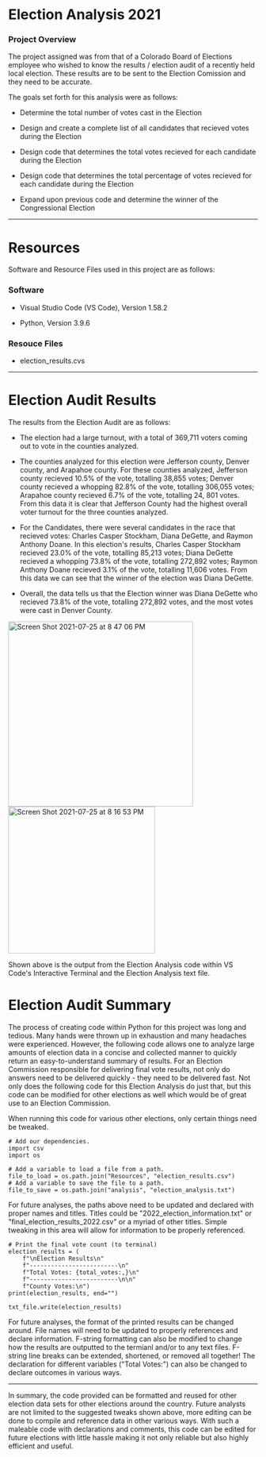 # Election Analysis 2021
### Project Overview
The project assigned was from that of a Colorado Board of Elections employee who wished to know the results / election audit of a recently held local election. These results are to be sent to the Election Comission and they need to be accurate.

The goals set forth for this analysis were as follows: 

- Determine the total number of votes cast in the Election

- Design and create a complete list of all candidates that recieved votes during the Election

- Design code that determines the total votes recieved for each candidate during the Election

- Design code that determines the total percentage of votes recieved for each candidate during the Election

- Expand upon previous code and determine the winner of the Congressional Election 

---
# Resources
Software and Resource Files used in this project are as follows:

### Software
- Visual Studio Code (VS Code), Version 1.58.2

- Python, Version 3.9.6

### Resouce Files

- election_results.cvs

---
# Election Audit Results

The results from the Election Audit are as follows:

- The election had a large turnout, with a total of 369,711 voters coming out to vote in the counties analyzed. 

- The counties analyzed for this election were Jefferson county, Denver county, and Arapahoe county. For these counties analyzed, Jefferson county recieved 10.5% of the vote, totalling 38,855 votes; Denver county recieved a whopping 82.8% of the vote, totalling 306,055 votes; Arapahoe county recieved 6.7% of the vote, totalling 24, 801 votes. From this data it is clear that Jefferson County had the highest overall voter turnout for the three counties analyzed.

- For the Candidates, there were several candidates in the race that recieved votes: Charles Casper Stockham, Diana DeGette, and Raymon Anthony Doane. In this election's results, Charles Casper Stockham recieved 23.0% of the vote, totalling 85,213 votes; Diana DeGette recieved a whopping 73.8% of the vote, totalling 272,892 votes; Raymon Anthony Doane recieved 3.1% of the vote, totalling 11,606 votes. From this data we can see that the winner of the election was Diana DeGette.

- Overall, the data tells us that the Election winner was Diana DeGette who recieved 73.8% of the vote, totalling 272,892 votes, and the most votes were cast in Denver County.

<img width="373" alt="Screen Shot 2021-07-25 at 8 47 06 PM" src="https://user-images.githubusercontent.com/86274124/126921822-adb3a58e-8766-4b02-9bfc-4c0a84f23b77.png">
<img width="296" alt="Screen Shot 2021-07-25 at 8 16 53 PM" src="https://user-images.githubusercontent.com/86274124/126921833-c795e9ab-7e79-49fd-81a8-48f9be1b6cb2.png">

Shown above is the output from the Election Analysis code within VS Code's Interactive Terminal and the Election Analysis text file.

# Election Audit Summary

The process of creating code within Python for this project was long and tedious. Many hands were thrown up in exhaustion and many headaches were experienced. However, the following code allows one to analyze large amounts of election data in a concise and collected manner to quickly return an easy-to-understand summary of results. For an Election Commission responsible for delivering final vote results, not only do answers need to be delivered quickly - they need to be delivered fast. Not only does the following code for this Election Analysis do just that, but this code can be modified for other elections as well which would be of great use to an Election Commission.

When running this code for various other elections, only certain things need be tweaked. 

    # Add our dependencies.
    import csv
    import os

    # Add a variable to load a file from a path.
    file_to_load = os.path.join("Resources", "election_results.csv")
    # Add a variable to save the file to a path.
    file_to_save = os.path.join("analysis", "election_analysis.txt") 

For future analyses, the paths above need to be updated and declared with proper names and titles. Titles could be "2022_election_information.txt" or "final_election_results_2022.csv" or a myriad of other titles. Simple tweaking in this area will allow for information to be properly referenced.

    # Print the final vote count (to terminal)
    election_results = (
        f"\nElection Results\n"
        f"-------------------------\n"
        f"Total Votes: {total_votes:,}\n"
        f"-------------------------\n\n"
        f"County Votes:\n")
    print(election_results, end="")

    txt_file.write(election_results)
    
For future analyses, the format of the printed results can be changed around. File names will need to be updated to properly references and declare information. F-string formatting can also be modified to change how the results are outputted to the termianl and/or to any text files. F-string line breaks can be extended, shortened, or removed all together! The declaration for different variables ("Total Votes:") can also be changed to declare outcomes in various ways.

---

In summary, the code provided can be formatted and reused for other election data sets for other elections around the country. Future analysts are not limited to the suggested tweaks shown above, more editing can be done to compile and reference data in other various ways. With such a maleable code with declarations and comments, this code can be edited for future elections with little hassle making it not only reliable but also highly efficient and useful.
